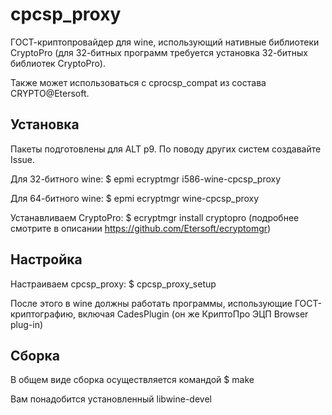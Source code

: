 
# cpcsp_proxy

ГОСТ-криптопровайдер для wine, использующий нативные библиотеки CryptoPro
(для 32-битных программ требуется установка 32-битных библиотек CryptoPro).

Также может использоваться с cprocsp_compat из состава CRYPTO@Etersoft.

## Установка

Пакеты подготовлены для ALT p9. По поводу других систем создавайте Issue.

Для 32-битного wine:
 $ epmi ecryptmgr i586-wine-cpcsp_proxy

Для 64-битного wine:
 $ epmi ecryptmgr wine-cpcsp_proxy

Устанавливаем CryptoPro:
 $ ecryptmgr install cryptopro
(подробнее смотрите в описании https://github.com/Etersoft/ecryptomgr)


## Настройка

Настраиваем cpcsp_proxy:
 $ cpcsp_proxy_setup

После этого в wine должны работать программы, использующие ГОСТ-криптографию, включая CadesPlugin (он же КриптоПро ЭЦП Browser plug-in)

## Сборка

В общем виде сборка осуществляется командой
 $ make

Вам понадобится установленный libwine-devel
